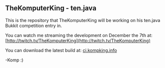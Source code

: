 ## TheKomputerKing - ten.java ##
This is the repository that TheKomputerKing will be working on his ten.java Bukkit competition entry in.

You can watch me streaming the development on December the 7th at: [http://twitch.tv/TheKomputerKing](http://twitch.tv/TheKomputerKing)

You can download the latest build at: [ci.kompking.info](http://ci.kompking.info/)

-Komp :)
